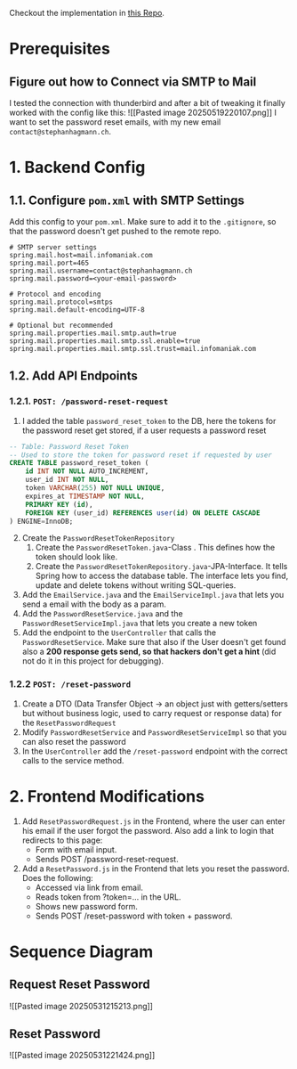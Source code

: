 Checkout the implementation in [this Repo](https://github.com/hagmannStephan/m183-tresor-app/tree/main).
# Prerequisites
## Figure out how to Connect via SMTP to Mail
I tested the connection with thunderbird and after a bit of tweaking it finally worked with the config like this:
![[Pasted image 20250519220107.png]]
I want to set the password reset emails, with my new email `contact@stephanhagmann.ch`.
# 1. Backend Config
## 1.1. Configure `pom.xml` with SMTP Settings
Add this config to your `pom.xml`. Make sure to add it to the `.gitignore`, so that the password doesn't get pushed to the remote repo.
```application.properties
# SMTP server settings
spring.mail.host=mail.infomaniak.com
spring.mail.port=465
spring.mail.username=contact@stephanhagmann.ch
spring.mail.password=<your-email-password>

# Protocol and encoding
spring.mail.protocol=smtps
spring.mail.default-encoding=UTF-8

# Optional but recommended
spring.mail.properties.mail.smtp.auth=true
spring.mail.properties.mail.smtp.ssl.enable=true
spring.mail.properties.mail.smtp.ssl.trust=mail.infomaniak.com
```
## 1.2. Add API Endpoints
### 1.2.1. `POST: /password-reset-request`
1. I added the table `password_reset_token` to the DB, here the tokens for the password reset get stored, if a user requests a password reset
```sql
-- Table: Password Reset Token
-- Used to store the token for password reset if requested by user
CREATE TABLE password_reset_token (
    id INT NOT NULL AUTO_INCREMENT,
    user_id INT NOT NULL,
    token VARCHAR(255) NOT NULL UNIQUE,
    expires_at TIMESTAMP NOT NULL,
    PRIMARY KEY (id),
    FOREIGN KEY (user_id) REFERENCES user(id) ON DELETE CASCADE
) ENGINE=InnoDB;

```
2. Create the `PasswordResetTokenRepository`
	1. Create the `PasswordResetToken.java`-Class . This defines how the token should look like.
	2. Create the `PasswordResetTokenRepository.java`-JPA-Interface. It tells Spring how to access the database table. The interface lets you find, update and delete tokens without writing SQL-queries.
3. Add the `EmailService.java` and the `EmailServiceImpl.java` that lets you send a email with the body as a param.
4. Add the `PasswordResetService.java` and the `PasswordResetServiceImpl.java` that lets you create a new token
5. Add the endpoint to the `UserController` that calls the `PasswordResetService`. 
   Make sure that also if the User doesn't get found also a **200 response gets send, so that hackers don't get a hint** (did not do it in this project for debugging).
### 1.2.2 `POST: /reset-password`
1. Create a DTO (Data Transfer Object -> an object just with getters/setters but without business logic, used to carry request or response data) for the `ResetPasswordRequest`
2. Modify `PasswordResetService` and `PasswordResetServiceImpl` so that you can also reset the password
3. In the `UserController` add the `/reset-password` endpoint with the correct calls to the service method.
# 2. Frontend Modifications
1. Add `ResetPasswordRequest.js` in the Frontend, where the user can enter his email if the user forgot the password. Also add a link to login that redirects to this page:
	- Form with email input.
    - Sends POST /password-reset-request.
2. Add a `ResetPassword.js` in the Frontend that lets you reset the password. Does the following:
	- Accessed via link from email.
	- Reads token from ?token=... in the URL.
	- Shows new password form.
	- Sends POST /reset-password with token + password.
# Sequence Diagram
## Request Reset Password
![[Pasted image 20250531215213.png]]
## Reset Password
![[Pasted image 20250531221424.png]]